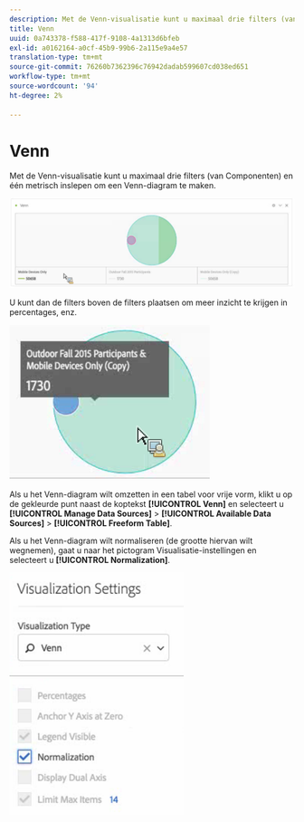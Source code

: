 ```yaml
---
description: Met de Venn-visualisatie kunt u maximaal drie filters (van Componenten) en één metrisch inslepen om een Venn-diagram te maken.
title: Venn
uuid: 0a743378-f588-417f-9108-4a1313d6bfeb
exl-id: a0162164-a0cf-45b9-99b6-2a115e9a4e57
translation-type: tm+mt
source-git-commit: 76260b7362396c76942dadab599607cd038ed651
workflow-type: tm+mt
source-wordcount: '94'
ht-degree: 2%

---
```


# Venn

Met de Venn-visualisatie kunt u maximaal drie filters (van Componenten) en één metrisch inslepen om een Venn-diagram te maken.

![](assets/venn.png)

U kunt dan de filters boven de filters plaatsen om meer inzicht te krijgen in percentages, enz.

![](assets/venn_hover.png)

Als u het Venn-diagram wilt omzetten in een tabel voor vrije vorm, klikt u op de gekleurde punt naast de koptekst **[!UICONTROL Venn]** en selecteert u **[!UICONTROL Manage Data Sources]** > **[!UICONTROL Available Data Sources]** > **[!UICONTROL Freeform Table]**.

Als u het Venn-diagram wilt normaliseren (de grootte hiervan wilt wegnemen), gaat u naar het pictogram Visualisatie-instellingen en selecteert u **[!UICONTROL Normalization]**.

![](assets/normalization.png)
